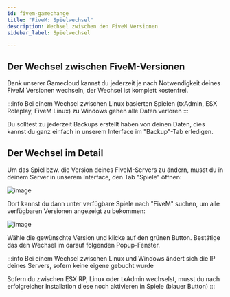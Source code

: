 ```yaml
---
id: fivem-gamechange
title: "FiveM: Spielwechsel"
description: Wechsel zwischen den FiveM Versionen
sidebar_label: Spielwechsel

---
```


## Der Wechsel zwischen FiveM-Versionen
Dank unserer Gamecloud kannst du jederzeit je nach Notwendigkeit deines FiveM Versionen wechseln, der Wechsel ist komplett kostenfrei.

:::info
Bei einem Wechsel zwischen Linux basierten Spielen (txAdmin, ESX Roleplay, FiveM Linux) zu Windows gehen alle Daten verloren
:::

Du solltest zu jederzeit Backups erstellt haben von deinen Daten, dies kannst du ganz einfach in unserem Interface im "Backup"-Tab erledigen.

## Der Wechsel im Detail
Um das Spiel bzw. die Version deines FiveM-Servers zu ändern, musst du in deinem Server in unserem Interface, den Tab "Spiele" öffnen:

![image](https://user-images.githubusercontent.com/13604413/159138107-da3e5822-307c-41d1-ab79-fd68c2963f53.png)

Dort kannst du dann unter verfügbare Spiele nach "FiveM" suchen, um alle verfügbaren Versionen angezeigt zu bekommen:

![image](https://user-images.githubusercontent.com/13604413/159138109-12d76fc3-9309-48d8-8808-bf3395034f81.png)

Wähle die gewünschte Version und klicke auf den grünen Button. Bestätige das den Wechsel im darauf folgenden Popup-Fenster.

:::info
Bei einem Wechsel zwischen Linux und Windows ändert sich die IP deines Servers, sofern keine eigene gebucht wurde


Sofern du zwischen ESX RP, Linux oder txAdmin wechselst, musst du nach erfolgreicher Installation diese noch aktivieren in Spiele (blauer Button)
:::

